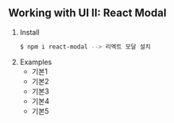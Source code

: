 ## Working with UI II: React Modal

1. Install
    ```bash
    $ npm i react-modal --> 리엑트 모달 설치
    ```
2. Examples 
   - 기본1
   - 기본2
   - 기본3
   - 기본4
   - 기본5